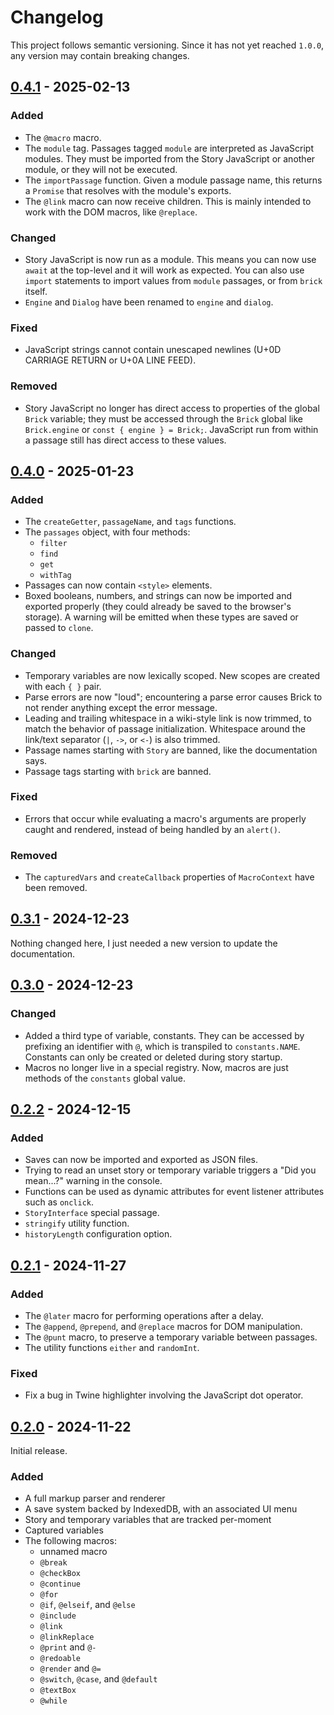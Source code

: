 # Changelog

This project follows semantic versioning.
Since it has not yet reached `1.0.0`, any version may contain breaking changes.

## [0.4.1] - 2025-02-13

### Added

- The `@macro` macro.
- The `module` tag.
  Passages tagged `module` are interpreted as JavaScript modules.
  They must be imported from the Story JavaScript or another module, or they will not be executed.
- The `importPassage` function.
  Given a module passage name, this returns a `Promise` that resolves with the module's exports.
- The `@link` macro can now receive children.
  This is mainly intended to work with the DOM macros, like `@replace`.

### Changed

- Story JavaScript is now run as a module.
  This means you can now use `await` at the top-level and it will work as expected.
  You can also use `import` statements to import values from `module` passages,
  or from `brick` itself.
- `Engine` and `Dialog` have been renamed to `engine` and `dialog`.

### Fixed

- JavaScript strings cannot contain unescaped newlines (U+0D CARRIAGE RETURN or U+0A LINE FEED).

### Removed

- Story JavaScript no longer has direct access to properties of the global `Brick` variable;
  they must be accessed through the `Brick` global like
  `Brick.engine` or `const { engine } = Brick;`.
  JavaScript run from within a passage still has direct access to these values.

## [0.4.0] - 2025-01-23

### Added

- The `createGetter`, `passageName`, and `tags` functions.
- The `passages` object, with four methods:
  - `filter`
  - `find`
  - `get`
  - `withTag`
- Passages can now contain `<style>` elements.
- Boxed booleans, numbers, and strings can now be imported and exported properly
  (they could already be saved to the browser's storage).
  A warning will be emitted when these types are saved or passed to `clone`.

### Changed

- Temporary variables are now lexically scoped.
  New scopes are created with each `{ }` pair.
- Parse errors are now "loud";
  encountering a parse error causes Brick to not render anything except the error message.
- Leading and trailing whitespace in a wiki-style link is now trimmed,
  to match the behavior of passage initialization.
  Whitespace around the link/text separator (`|`, `->`, or `<-`) is also trimmed.
- Passage names starting with `Story` are banned, like the documentation says.
- Passage tags starting with `brick` are banned.

### Fixed

- Errors that occur while evaluating a macro's arguments are properly caught and rendered,
  instead of being handled by an `alert()`.

### Removed

- The `capturedVars` and `createCallback` properties of `MacroContext` have been removed.

## [0.3.1] - 2024-12-23

Nothing changed here, I just needed a new version to update the documentation.

## [0.3.0] - 2024-12-23

### Changed

- Added a third type of variable, constants.
  They can be accessed by prefixing an identifier with `@`,
  which is transpiled to `constants.NAME`.
  Constants can only be created or deleted during story startup.
- Macros no longer live in a special registry.
  Now, macros are just methods of the `constants` global value.

## [0.2.2] - 2024-12-15

### Added

- Saves can now be imported and exported as JSON files.
- Trying to read an unset story or temporary variable triggers a "Did you mean...?" warning in the console.
- Functions can be used as dynamic attributes for event listener attributes such as `onclick`.
- `StoryInterface` special passage.
- `stringify` utility function.
- `historyLength` configuration option.

## [0.2.1] - 2024-11-27

### Added

- The `@later` macro for performing operations after a delay.
- The `@append`, `@prepend`, and `@replace` macros for DOM manipulation.
- The `@punt` macro, to preserve a temporary variable between passages.
- The utility functions `either` and `randomInt`.

### Fixed

- Fix a bug in Twine highlighter involving the JavaScript dot operator.

## [0.2.0] - 2024-11-22

Initial release.

### Added

- A full markup parser and renderer
- A save system backed by IndexedDB, with an associated UI menu
- Story and temporary variables that are tracked per-moment
- Captured variables
- The following macros:
  - unnamed macro
  - `@break`
  - `@checkBox`
  - `@continue`
  - `@for`
  - `@if`, `@elseif`, and `@else`
  - `@include`
  - `@link`
  - `@linkReplace`
  - `@print` and `@-`
  - `@redoable`
  - `@render` and `@=`
  - `@switch`, `@case`, and `@default`
  - `@textBox`
  - `@while`

[0.4.1]: https://github.com/cjneidhart/brick/releases/tag/v0.4.1
[0.4.0]: https://github.com/cjneidhart/brick/releases/tag/v0.4.0
[0.3.1]: https://github.com/cjneidhart/brick/releases/tag/v0.3.1
[0.3.0]: https://github.com/cjneidhart/brick/releases/tag/v0.3.0
[0.2.2]: https://github.com/cjneidhart/brick/releases/tag/v0.2.2
[0.2.1]: https://github.com/cjneidhart/brick/releases/tag/v0.2.1
[0.2.0]: https://github.com/cjneidhart/brick/releases/tag/v0.2.0
